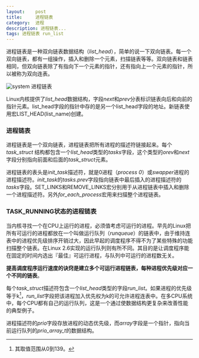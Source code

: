 ```yaml
---
layout:    post
title:     进程链表
category:  进程
description: 进程链表...
tags: 进程链表 run_list
---
```

进程链表是一种双向链表数据结构（*list_head*），简单的说一下双向链表。每一个双向链表，都有一组操作，插入和删除一个元素，扫描链表等等。双向链表和链表相同，但双向链表除了有指向下一个元素的指针，还有指向上一个元素的指针，所以被称为双向连表。

![system](images/link.png)
进程链表

Linux内核提供了*list_head*数据结构，字段*next*和*prev*分表标识链表向后和向前的指针元素。list\_head字段的指针中存的是另一个list\_head字段的地址。新链表使用宏LIST\_HEAD(list_name)创建。

### 进程链表 ###

进程链表是一个双向链表，进程链表把所有进程的描述符链接起来。每个*task_struct*
结构都包含一个*list_head*类型的*tasks*字段，这个类型的*orev*和*next*字段分别指向前面和后面的*task_struct*元素。

进程链表的表头是*init_task*描述符，就是0进程（*process 0*）或*swapper*进程的进程描述符。*init_task*的*tasks.prev*字段指向链表中最后插入的进程描述符的*tasks*字段。SET\_LINKS和REMOVE\_LINKS宏分别用于从进程链表中插入和删除一个进程描述符。另外*for_each_process*宏用来扫描整个进程链表。

### TASK_RUNNING状态的进程链表 ###

当内核寻找一个在CPU上运行的进程，必须值考虑可运行的进程。早先的Linux把所有可运行的进程都放在一个叫做运行队列（*runqueue*）的链表中，由于维持连表中的进程优先级排序开销过大，因此早起的调度程序不得不为了某些特殊的功能扫描整个链表。在Linux 2.6实现的运行队列则有所不同。其目的是让调度程序能在固定的时间内选出『最佳』可运行进程，与队列中可运行的进程数无关。

**提高调度程序运行速度的诀窍是建立多个可运行进程链表，每种进程优先级对应一个不同的链表**。

每个*task_struct*描述符包含一个*list_head*类型的字段*run_list*。如果进程的优先级等于k[^1]，*run_list*字段把该进程加入优先权为k的可允许进程连表中。在多CPU系统中，每个CPU都有自己的运行队列，这是一个通过使数据结构更复杂来改善性能的典型例子。

[^1]: 其取值范围从0到139。

进程描述符的*prio*字段存放进程的动态优先级，而*array*字段是一个指针，指向当前运行队列的*prio_array_t*的数据结构。